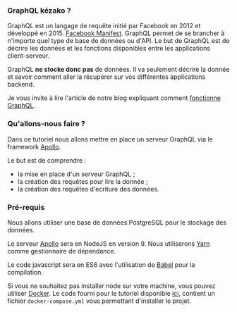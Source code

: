 ### GraphQL kézako ?


GraphQL est un langage de requête initié par Facebook en 2012 et développé en 2015. [Facebook Manifest](http://facebook.github.io/graphql/October2016/). GraphQL permet de se brancher à n'importe quel type de base de données ou d'API. Le but de GraphQL est de décrire les données et les fonctions disponibles entre les applications client-serveur.

GraphQL **ne stocke donc pas** de données. Il va seulement décrire la donnée et savoir comment aller la récupérer sur vos différentes applications backend.

Je vous invite à lire l'article de notre blog expliquant comment [fonctionne GraphQL](https://blog.eleven-labs.com/fr/graphql-kesako/).

### Qu'allons-nous faire ?

Dans ce tutoriel nous allons mettre en place un serveur GraphQL via le framework [Apollo](https://www.apollographql.com).

Le but est de comprendre :

- la mise en place d'un serveur GraphQL ;
- la création des requêtes pour lire la donnée ;
- la création des requêtes d'ecriture des données.

### Pré-requis

Nous allons utiliser une base de données PostgreSQL pour le stockage des données.

Le serveur [Apollo](https://www.apollographql.com) sera en NodeJS en version 9. 
Nous utiliserons [Yarn](https://yarnpkg.com/lang/en/) comme gestionnaire de dépendance.

Le code javascript sera en ES6 avec l'utilisation de [Babel](https://babeljs.io/learn-es2015/) pour la compilation.

Si vous ne souhaitez pas installer node sur votre machine, vous pouvez utiliser [Docker](https://www.docker.com/). Le code fourni pour le tutoriel disponible [ici](https://github.com/duck-invaders/graphql-apollo), contient un fichier `docker-compose.yml` vous permettant d'installer le projet.
